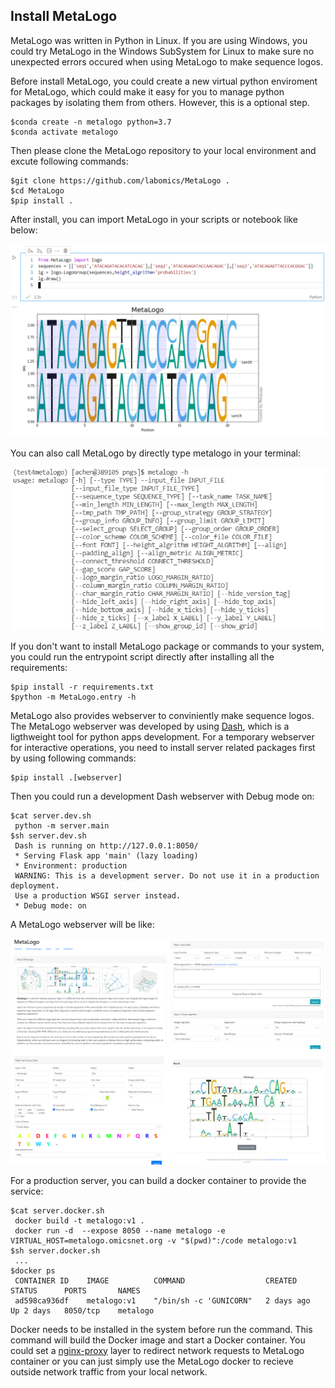 ## Install MetaLogo

MetaLogo was written in Python in Linux. If you are using Windows, you could try MetaLogo in the Windows SubSystem for Linux to make sure no unexpected errors occured when using MetaLogo to make sequence logos. 

Before install MetaLogo, you could create a new virtual python enviroment for MetaLogo, which could make it easy for you to manage python packages by isolating them from others. However, this is a optional step.

    $conda create -n metalogo python=3.7
    $conda activate metalogo

Then please clone the MetaLogo repository to your local environment and excute following commands:

    $git clone https://github.com/labomics/MetaLogo .
    $cd MetaLogo
    $pip install .

After install, you can import MetaLogo in your scripts or notebook like below:

![notebook](../pngs/notebook.PNG)

You can also call MetaLogo by directly type metalogo in your terminal:

![terminal](../pngs/metalogo.terminal.PNG)

If you don't want to install MetaLogo package or commands to your system, you could run the entrypoint script directly after installing all the requirements:

    $pip install -r requirements.txt
    $python -m MetaLogo.entry -h

MetaLogo also provides webserver to conviniently make sequence logos. The MetaLogo webserver was developed by using [Dash](https://dash.plotly.com/), which is a ligthweight tool for python apps development. For a temporary webserver for interactive operations, you need to install server related packages first by using following commands:

    $pip install .[webserver]

Then you could run a development Dash webserver with Debug mode on:

    $cat server.dev.sh
     python -m server.main
    $sh server.dev.sh
     Dash is running on http://127.0.0.1:8050/
     * Serving Flask app 'main' (lazy loading)
     * Environment: production
     WARNING: This is a development server. Do not use it in a production deployment.
     Use a production WSGI server instead.
     * Debug mode: on

A MetaLogo webserver will be like:
    
![Webserver](../pngs/server.PNG)

For a production server, you can build a docker container to provide the service:

    $cat server.docker.sh
     docker build -t metalogo:v1 .
     docker run -d  --expose 8050 --name metalogo -e VIRTUAL_HOST=metalogo.omicsnet.org -v "$(pwd)":/code metalogo:v1 
    $sh server.docker.sh
     ...
    $docker ps
     CONTAINER ID    IMAGE          COMMAND                  CREATED      STATUS      PORTS       NAMES
     ad598ca936df    metalogo:v1    "/bin/sh -c 'GUNICORN"   2 days ago   Up 2 days   8050/tcp    metalogo

Docker needs to be installed in the system before run the command. This command will build the Docker image and start a Docker container. You could set a [nginx-proxy](https://github.com/nginx-proxy/nginx-proxy) layer to redirect network requests to MetaLogo container or you can just simply use the MetaLogo docker to recieve outside network traffic from your local network.




